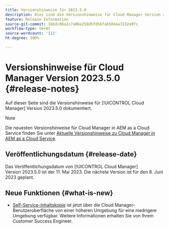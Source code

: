 ```yaml
---
title: Versionshinweise für 2023.5.0
description: Dies sind die Versionshinweise für Cloud Manager Version 2023.5.0.
feature: Release Information
source-git-commit: 1bbdc88a2c7a86e258d5fd56fab504aa7232e9fc
workflow-type: tm+mt
source-wordcount: '111'
ht-degree: 100%

---
```



# Versionshinweise für Cloud Manager Version 2023.5.0 {#release-notes}

Auf dieser Seite sind die Versionshinweise für [!UICONTROL Cloud Manager] Version 2023.5.0 dokumentiert.

>[!NOTE]
>
>Die neuesten Versionshinweise für Cloud Manager in AEM as a Cloud Service finden Sie unter [Aktuelle Versionshinweise zu Cloud Manager in AEM as a Cloud Service](https://experienceleague.adobe.com/docs/experience-manager-cloud-service/content/implementing/using-cloud-manager/release-notes-cloud-manager/release-notes-cm-current.html?lang=de).

## Veröffentlichungsdatum {#release-date}

Das Veröffentlichungsdatum von [!UICONTROL Cloud Manager] Version 2023.5.0 ist der 11. Mai 2023. Die nächste Version ist für den 8. Juni 2023 geplant.

## Neue Funktionen {#what-is-new}

* [Self-Service-Inhaltskopie](/help/using/content-copy.md) ist jetzt über die Cloud Manager-Benutzeroberfläche von einer höheren Umgebung für eine niedrigere Umgebung verfügbar. Weitere Informationen erhalten Sie von Ihrem Customer Success Engineer.
